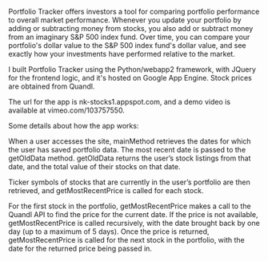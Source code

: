 Portfolio Tracker offers investors a tool for comparing portfolio performance to overall market performance. Whenever you update your portfolio by adding or subtracting money from stocks, you also add or subtract money from an imaginary S&P 500 index fund. Over time, you can compare your portfolio's dollar value to the S&P 500 index fund's dollar value, and see exactly how your investments have performed relative to the market.

I built Portfolio Tracker using the Python/webapp2 framework, with JQuery for the frontend logic, and it's hosted on Google App Engine. Stock prices are obtained from Quandl.

The url for the app is nk-stocks1.appspot.com, and a demo video is available at vimeo.com/103757550.

Some details about how the app works:

When a user accesses the site, mainMethod retrieves the dates for which the user has saved portfolio data. The most recent date is passed to the getOldData method. getOldData returns the user’s stock listings from that date, and the total value of their stocks on that date. 

Ticker symbols of stocks that are currently in the user’s portfolio are then retrieved, and getMostRecentPrice is called for each stock.

For the first stock in the portfolio, getMostRecentPrice makes a call to the Quandl API to find the price for the current date. If the price is not available, getMostRecentPrice is called recursively, with the date brought back by one day (up to a maximum of 5 days). Once the price is returned, getMostRecentPrice is called for the next stock in the portfolio, with the date for the returned price being passed in. 



